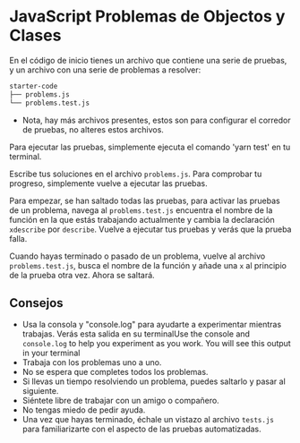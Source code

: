 # JavaScript Problemas de Objectos y Clases

En el código de inicio tienes un archivo que contiene una serie de pruebas, y un archivo con una serie de problemas a resolver:

```bash
starter-code
├── problems.js
└── problems.test.js
```

- Nota, hay más archivos presentes, estos son para configurar el corredor de pruebas, no alteres estos archivos.

Para ejecutar las pruebas, simplemente ejecuta el comando 'yarn test' en tu terminal.

Escribe tus soluciones en el archivo `problems.js`. Para comprobar tu progreso, simplemente vuelve a ejecutar las pruebas.

Para empezar, se han saltado todas las pruebas, para activar las pruebas de un problema, navega al `problems.test.js` encuentra el nombre de la función en la que estás trabajando actualmente y cambia la declaración `xdescribe` por `describe`. Vuelve a ejecutar tus pruebas y verás que la prueba falla.

Cuando hayas terminado o pasado de un problema, vuelve al archivo `problems.test.js`, busca el nombre de la función y añade una `x` al principio de la prueba otra vez. Ahora se saltará.

## Consejos

- Usa la consola y "console.log" para ayudarte a experimentar mientras trabajas. Verás esta salida en su terminalUse the console and `console.log` to help you experiment as you work. You will see this output in your terminal
- Trabaja con los problemas uno a uno.
- No se espera que completes todos los problemas.
- Si llevas un tiempo resolviendo un problema, puedes saltarlo y pasar al siguiente.
- Siéntete libre de trabajar con un amigo o compañero.
- No tengas miedo de pedir ayuda.
- Una vez que hayas terminado, échale un vistazo al archivo `tests.js` para familiarizarte con el aspecto de las pruebas automatizadas.
